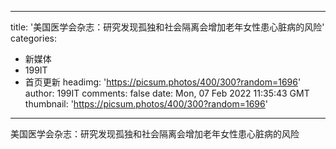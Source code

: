 
---
title: '美国医学会杂志：研究发现孤独和社会隔离会增加老年女性患心脏病的风险'
categories: 
 - 新媒体
 - 199IT
 - 首页更新
headimg: 'https://picsum.photos/400/300?random=1696'
author: 199IT
comments: false
date: Mon, 07 Feb 2022 11:35:43 GMT
thumbnail: 'https://picsum.photos/400/300?random=1696'
---

<div>   
美国医学会杂志：研究发现孤独和社会隔离会增加老年女性患心脏病的风险  
</div>
            